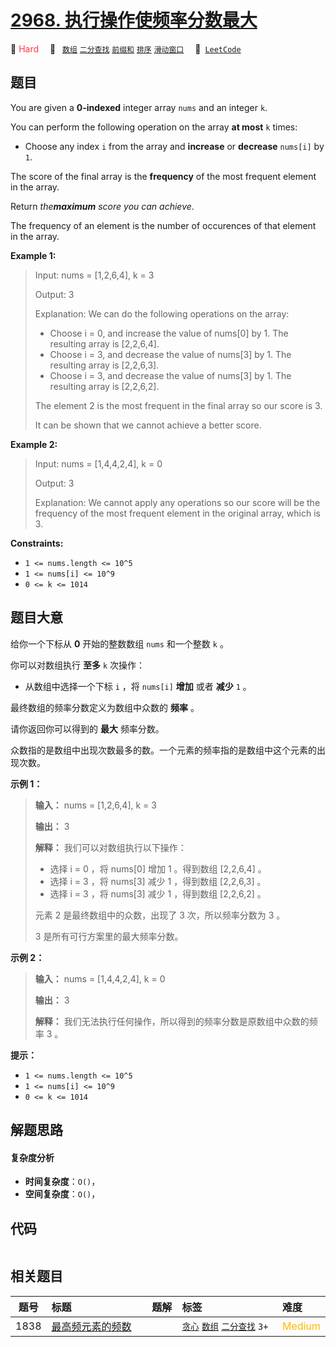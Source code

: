 # [2968. 执行操作使频率分数最大](https://leetcode.com/problems/apply-operations-to-maximize-frequency-score)

🔴 <font color=#ff334b>Hard</font>&emsp; 🔖&ensp; [`数组`](/leetcode-js/outline/tag/array.md) [`二分查找`](/leetcode-js/outline/tag/binary-search.md) [`前缀和`](/leetcode-js/outline/tag/prefix-sum.md) [`排序`](/leetcode-js/outline/tag/sorting.md) [`滑动窗口`](/leetcode-js/outline/tag/sliding-window.md)&emsp; 🔗&ensp;[`LeetCode`](https://leetcode.com/problems/apply-operations-to-maximize-frequency-score)

## 题目

You are given a **0-indexed** integer array `nums` and an integer `k`.

You can perform the following operation on the array **at most** `k` times:

  * Choose any index `i` from the array and **increase** or **decrease** `nums[i]` by `1`.

The score of the final array is the **frequency** of the most frequent element
in the array.

Return _the**maximum** score you can achieve_.

The frequency of an element is the number of occurences of that element in the
array.



**Example 1:**

> Input: nums = [1,2,6,4], k = 3
> 
> Output: 3
> 
> Explanation: We can do the following operations on the array:
> - Choose i = 0, and increase the value of nums[0] by 1. The resulting array is [2,2,6,4].
> - Choose i = 3, and decrease the value of nums[3] by 1. The resulting array is [2,2,6,3].
> - Choose i = 3, and decrease the value of nums[3] by 1. The resulting array is [2,2,6,2].
> 
> The element 2 is the most frequent in the final array so our score is 3.
> 
> It can be shown that we cannot achieve a better score.

**Example 2:**

> Input: nums = [1,4,4,2,4], k = 0
> 
> Output: 3
> 
> Explanation: We cannot apply any operations so our score will be the frequency of the most frequent element in the original array, which is 3.

**Constraints:**

  * `1 <= nums.length <= 10^5`
  * `1 <= nums[i] <= 10^9`
  * `0 <= k <= 1014`


## 题目大意

给你一个下标从 **0**  开始的整数数组 `nums` 和一个整数 `k` 。

你可以对数组执行 **至多**  `k` 次操作：

  * 从数组中选择一个下标 `i` ，将 `nums[i]` **增加**  或者 **减少**  `1` 。

最终数组的频率分数定义为数组中众数的 **频率**  。

请你返回你可以得到的 **最大**  频率分数。

众数指的是数组中出现次数最多的数。一个元素的频率指的是数组中这个元素的出现次数。



**示例 1：**

> 
> 
> 
> 
> 
> **输入：** nums = [1,2,6,4], k = 3
> 
> **输出：** 3
> 
> **解释：** 我们可以对数组执行以下操作：
> - 选择 i = 0 ，将 nums[0] 增加 1 。得到数组 [2,2,6,4] 。
> - 选择 i = 3 ，将 nums[3] 减少 1 ，得到数组 [2,2,6,3] 。
> - 选择 i = 3 ，将 nums[3] 减少 1 ，得到数组 [2,2,6,2] 。
> 
> 元素 2 是最终数组中的众数，出现了 3 次，所以频率分数为 3 。
> 
> 3 是所有可行方案里的最大频率分数。
> 
> 

**示例 2：**

> 
> 
> 
> 
> 
> **输入：** nums = [1,4,4,2,4], k = 0
> 
> **输出：** 3
> 
> **解释：** 我们无法执行任何操作，所以得到的频率分数是原数组中众数的频率 3 。
> 
> 



**提示：**

  * `1 <= nums.length <= 10^5`
  * `1 <= nums[i] <= 10^9`
  * `0 <= k <= 1014`


## 解题思路

#### 复杂度分析

- **时间复杂度**：`O()`，
- **空间复杂度**：`O()`，

## 代码

```javascript

```

## 相关题目

<!-- prettier-ignore -->
| 题号 | 标题 | 题解 | 标签 | 难度 |
| :------: | :------ | :------: | :------ | :------ |
| 1838 | [最高频元素的频数](https://leetcode.com/problems/frequency-of-the-most-frequent-element) |  |  [`贪心`](/leetcode-js/outline/tag/greedy.md) [`数组`](/leetcode-js/outline/tag/array.md) [`二分查找`](/leetcode-js/outline/tag/binary-search.md) `3+` | <font color=#ffb800>Medium</font> |

<style>
.blue {
    background-color: #096dd9;
    padding: 0.25rem 0.5rem;
    margin: 0;
    font-size: 0.85em;
    border-radius: 3px;
    color: white;
    font-weight: 500;
}
table th:first-of-type { width: 10%; }
table th:nth-of-type(2) { width: 35%; }
table th:nth-of-type(3) { width: 10%; }
table th:nth-of-type(4) { width: 35%; }
table th:nth-of-type(5) { width: 10%; }
</style>
